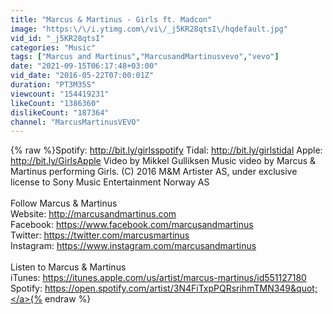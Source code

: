 ```yaml
---
title: "Marcus & Martinus - Girls ft. Madcon"
image: "https:\/\/i.ytimg.com\/vi\/_j5KR28qtsI\/hqdefault.jpg"
vid_id: "_j5KR28qtsI"
categories: "Music"
tags: ["Marcus and Martinus","MarcusandMartinusvevo","vevo"]
date: "2021-09-15T06:17:48+03:00"
vid_date: "2016-05-22T07:00:01Z"
duration: "PT3M35S"
viewcount: "154419231"
likeCount: "1386360"
dislikeCount: "187364"
channel: "MarcusMartinusVEVO"
---
```

{% raw %}Spotify: <a rel="nofollow" target="blank" href="http://bit.ly/girlsspotify">http://bit.ly/girlsspotify</a> Tidal: <a rel="nofollow" target="blank" href="http://bit.ly/girlstidal">http://bit.ly/girlstidal</a> Apple: <a rel="nofollow" target="blank" href="http://bit.ly/GirlsApple">http://bit.ly/GirlsApple</a>   Video by Mikkel Gulliksen  Music video by Marcus &amp; Martinus performing Girls. (C) 2016 M&amp;M Artister AS, under exclusive license to Sony Music Entertainment Norway AS<br /><br />Follow Marcus &amp; Martinus<br />Website: <a rel="nofollow" target="blank" href="http://marcusandmartinus.com">http://marcusandmartinus.com</a><br />Facebook: <a rel="nofollow" target="blank" href="https://www.facebook.com/marcusandmartinus">https://www.facebook.com/marcusandmartinus</a><br />Twitter: <a rel="nofollow" target="blank" href="https://twitter.com/marcusmartinus">https://twitter.com/marcusmartinus</a><br />Instagram: <a rel="nofollow" target="blank" href="https://www.instagram.com/marcusandmartinus">https://www.instagram.com/marcusandmartinus</a><br /><br />Listen to Marcus &amp; Martinus<br />iTunes: <a rel="nofollow" target="blank" href="https://itunes.apple.com/us/artist/marcus-martinus/id551127180">https://itunes.apple.com/us/artist/marcus-martinus/id551127180</a><br />Spotify: <a rel="nofollow" target="blank" href="https://open.spotify.com/artist/3N4FiTxpPQRsrihmTMN349&quot;">https://open.spotify.com/artist/3N4FiTxpPQRsrihmTMN349&quot;</a>{% endraw %}
